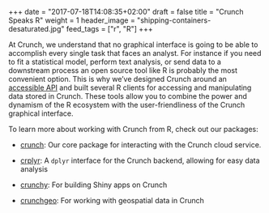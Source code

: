+++
date = "2017-07-18T14:08:35+02:00"
draft = false
title = "Crunch Speaks R"
weight = 1
header_image = "shipping-containers-desaturated.jpg"
feed_tags = ["r", "R"]
+++

At Crunch, we understand that no graphical interface is going to be able to
accomplish every single task that faces an analyst. For instance if you need to
fit a statistical model, perform text analysis, or send data to a downstream
process an open source tool like R is probably the most convenient option. This
is why we’ve designed Crunch around an [accessible API](http://docs.crunch.io/)
and built several R clients for accessing and manipulating data stored in
Crunch. These tools allow you to combine the power and dynamism of the R
ecosystem with the user-friendliness of the Crunch graphical interface.

To learn more about working with Crunch from R, check out our packages:

-   [crunch](/r/crunch/): Our core package for interacting with the Crunch cloud
    service.

-   [crplyr](https://github.com/Crunch-io/crplyr): A `dplyr` interface for the
    Crunch backend, allowing for easy data analysis

-   [crunchy](https://github.com/Crunch-io/crunchy): For building Shiny apps on
    Crunch

-   [crunchgeo](https://github.com/Crunch-io/crunchgeo): For working with
    geospatial data in Crunch
